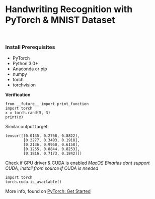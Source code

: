 # Handwriting Recognition with PyTorch & MNIST Dataset

<br />

### Install Prerequisites

* PyTorch
* Python 3.0+
* Anaconda or pip
* numpy
* torch
* torchvision

**Verification**

```
from __future__ import print_function
import torch
x = torch.rand(5, 3)
print(x)
```

Similar output target:
```
tensor([[0.0135, 0.2768, 0.8822],
        [0.2277, 0.3493, 0.1918],
        [0.2136, 0.9960, 0.6158],
        [0.1255, 0.8844, 0.8253],
        [0.1816, 0.7173, 0.1842]])
```

Check if GPU driver & CUDA is enabled
*MacOS Binaries dont support CUDA, install from source if CUDA is needed*

```
import torch
torch.cuda.is_available()
```

More info, found on [PyTorch: Get Started](https://pytorch.org/get-started/locally/)

